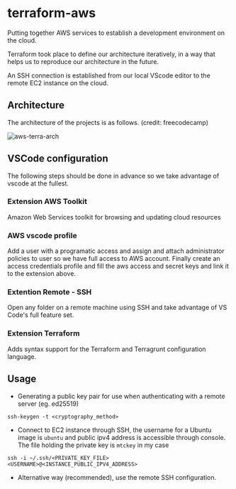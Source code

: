 # terraform-aws

Putting together AWS services to establish a development environment on the cloud.

Terraform took place to define our architecture iteratively, in a way that helps us to reproduce our architecture in the future.

An SSH connection is established from our local VScode editor to the remote EC2 instance on the cloud.

## Architecture
The architecture of the projects is as follows. (credit: freecodecamp)

![aws-terra-arch](https://user-images.githubusercontent.com/50111205/208693346-fc8c9a8c-c411-451a-b16b-a97109188a52.png)

## VSCode configuration
The following steps should be done in advance so we take advantage of vscode at the fullest. 
### Extension AWS Toolkit
Amazon Web Services toolkit for browsing and updating cloud resources
### AWS vscode profile
Add a user with a programatic access and assign and attach administrator policies to user so we have full access to AWS account. Finally create an access credentials profile and fill the aws access and secret keys and link it to the extension above.
### Extention Remote - SSH
Open any folder on a remote machine using SSH and take advantage of VS Code's full feature set.
### Extension Terraform
Adds syntax support for the Terraform and Terragrunt configuration language.
## Usage
* Generating a public key pair for use when authenticating with a remote server (eg. ed25519)
```
ssh-keygen -t <cryptography_method>
```

* Connect to EC2 instance through SSH, the username for a Ubuntu image is `ubuntu` and public ipv4 address is accessible through console. The file holding the private key is `mtckey` in my case
```
ssh -i ~/.ssh/<PRIVATE_KEY_FILE> <USERNAME>@<INSTANCE_PUBLIC_IPV4_ADDRESS>
```
* Alternative way (recommended), use the remote SSH configuration.
